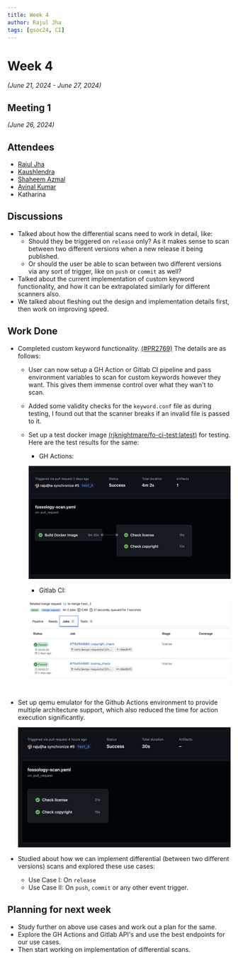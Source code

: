 ```yaml
---
title: Week 4
author: Rajul Jha
tags: [gsoc24, CI]
---
```

<!--
SPDX-License-Identifier: CC-BY-SA-4.0

SPDX-FileCopyrightText: 2024 Rajul Jha <rajuljha49gmail.com>
-->

# Week 4
*(June 21, 2024 - June 27, 2024)*

## Meeting 1
*(June 26, 2024)*

## Attendees
* [Rajul Jha](https://github.com/rajuljha)
* [Kaushlendra](https://github.com/Kaushl2208)
* [Shaheem Azmal](https://github.com/shaheemazmalmmd)
* [Avinal Kumar](https://github.com/avinal)
* Katharina

## Discussions

* Talked about how the differential scans need to work in detail, like:
  * Should they be triggered on `release` only? As it makes sense to scan between two different versions when a new release it being published.
  * Or should the user be able to scan between two different versions via any sort of trigger, like on `push` or `commit` as well?
* Talked about the current implementation of custom keyword functionality, and how it can be
  extrapolated similarly for different scanners also.
* We talked about fleshing out the design and implementation details first, then work on improving speed.

## Work Done

* Completed custom keyword functionality. [(#PR2769)](https://github.com/fossology/fossology/pull/2769) The details are as follows:
  * User can now setup a GH Action or Gitlab CI pipeline and pass environment variables to scan for custom keywords however they want. This gives them immense control over what they wan't to scan.
  * Added some validity checks for the `keyword.conf` file as during testing, I found out that the scanner breaks if an invalid file is passed to it.
  * Set up a test docker image [(rjknightmare/fo-ci-test:latest)](https://hub.docker.com/layers/rjknightmare/fo-ci-test/latest/images/sha256-ac72768b8c4383a4aca05a50cd53ae427db9645b42619ad82b53e38b3b876b38?context=repo) for testing.
Here are the test results for the same:
    * GH Actions:

    ![Screenshot](/img/ci/GH_Actions_1.png)

    * Gitlab CI:

    ![Screenshot](/img/ci/Gitlab_1.png)

* Set up qemu emulator for the Github Actions environment to provide multiple architecture support, which also reduced the time for action execution significantly.

  ![Screenshot](/img/ci/GH_Actions_2.png)

* Studied about how we can implement differential (between two different versions) scans and explored these use cases:
  * Use Case I: On `release`
  * Use Case II: On `push`, `commit` or any other event trigger.


## Planning for next week

* Study further on above use cases and work out a plan for the same.
* Explore the GH Actions and Gitlab API's and use the best endpoints for our use cases.
* Then start working on implementation of differential scans.